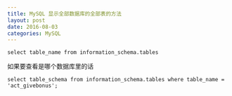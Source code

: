 ```yaml
---
title: MySQL 显示全部数据库的全部表的方法
layout: post
date: 2016-08-03
categories: MySQL
---
```


`select table_name from information_schema.tables`

如果要查看是哪个数据库里的话

`select table_schema from information_schema.tables where table_name = 'act_givebonus';`


